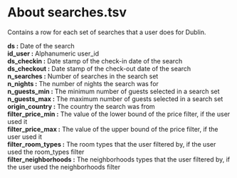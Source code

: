# About searches.tsv

Contains a row for each set of searches that a user does for Dublin.

**ds :** Date of the search\
**id_user :** Alphanumeric user_id\
**ds_checkin :** Date stamp of the check-in date of the search\
**ds_checkout :** Date stamp of the check-out date of the search\
**n_searches :** Number of searches in the search set\
**n_nights :** The number of nights the search was for\
**n_guests_min :** The minimum number of guests selected in a search set\
**n_guests_max :** The maximum number of guests selected in a search set\
**origin_country :** The country the search was from\
**filter_price_min :** The value of the lower bound of the price filter, if the user used it\
**filter_price_max :** The value of the upper bound of the price filter, if the user used it\
**filter_room_types :** The room types that the user filtered by, if the user used the room_types filter\
**filter_neighborhoods :** The neighborhoods types that the user filtered by, if the user used the neighborhoods filter
